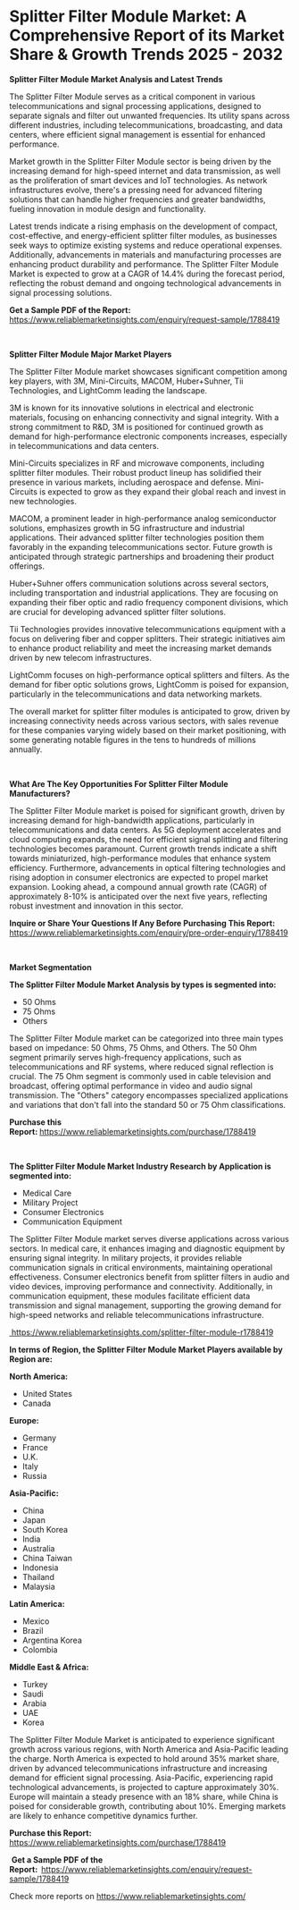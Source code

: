 <p><h1>Splitter Filter Module Market: A Comprehensive Report of its Market Share & Growth Trends 2025 - 2032</h1></p><p><strong>Splitter Filter Module Market Analysis and Latest Trends</strong></p>
<p><p>The Splitter Filter Module serves as a critical component in various telecommunications and signal processing applications, designed to separate signals and filter out unwanted frequencies. Its utility spans across different industries, including telecommunications, broadcasting, and data centers, where efficient signal management is essential for enhanced performance. </p><p>Market growth in the Splitter Filter Module sector is being driven by the increasing demand for high-speed internet and data transmission, as well as the proliferation of smart devices and IoT technologies. As network infrastructures evolve, there's a pressing need for advanced filtering solutions that can handle higher frequencies and greater bandwidths, fueling innovation in module design and functionality.</p><p>Latest trends indicate a rising emphasis on the development of compact, cost-effective, and energy-efficient splitter filter modules, as businesses seek ways to optimize existing systems and reduce operational expenses. Additionally, advancements in materials and manufacturing processes are enhancing product durability and performance. The Splitter Filter Module Market is expected to grow at a CAGR of 14.4% during the forecast period, reflecting the robust demand and ongoing technological advancements in signal processing solutions.</p></p>
<p><strong>Get a Sample PDF of the Report:&nbsp;</strong> <a href="https://www.reliablemarketinsights.com/enquiry/request-sample/1788419?utm_campaign=1887&utm_medium=2&utm_source=Github&utm_content=ia&utm_term=13022025&utm_id=splitter-filter-module">https://www.reliablemarketinsights.com/enquiry/request-sample/1788419</a></p>
<p>&nbsp;</p>
<p><strong>Splitter Filter Module Major Market Players</strong></p>
<p><p>The Splitter Filter Module market showcases significant competition among key players, with 3M, Mini-Circuits, MACOM, Huber+Suhner, Tii Technologies, and LightComm leading the landscape. </p><p>3M is known for its innovative solutions in electrical and electronic materials, focusing on enhancing connectivity and signal integrity. With a strong commitment to R&D, 3M is positioned for continued growth as demand for high-performance electronic components increases, especially in telecommunications and data centers.</p><p>Mini-Circuits specializes in RF and microwave components, including splitter filter modules. Their robust product lineup has solidified their presence in various markets, including aerospace and defense. Mini-Circuits is expected to grow as they expand their global reach and invest in new technologies.</p><p>MACOM, a prominent leader in high-performance analog semiconductor solutions, emphasizes growth in 5G infrastructure and industrial applications. Their advanced splitter filter technologies position them favorably in the expanding telecommunications sector. Future growth is anticipated through strategic partnerships and broadening their product offerings.</p><p>Huber+Suhner offers communication solutions across several sectors, including transportation and industrial applications. They are focusing on expanding their fiber optic and radio frequency component divisions, which are crucial for developing advanced splitter filter solutions.</p><p>Tii Technologies provides innovative telecommunications equipment with a focus on delivering fiber and copper splitters. Their strategic initiatives aim to enhance product reliability and meet the increasing market demands driven by new telecom infrastructures.</p><p>LightComm focuses on high-performance optical splitters and filters. As the demand for fiber optic solutions grows, LightComm is poised for expansion, particularly in the telecommunications and data networking markets.</p><p>The overall market for splitter filter modules is anticipated to grow, driven by increasing connectivity needs across various sectors, with sales revenue for these companies varying widely based on their market positioning, with some generating notable figures in the tens to hundreds of millions annually.</p></p>
<p>&nbsp;</p>
<p><strong>What Are The Key Opportunities For Splitter Filter Module Manufacturers?</strong></p>
<p><p>The Splitter Filter Module market is poised for significant growth, driven by increasing demand for high-bandwidth applications, particularly in telecommunications and data centers. As 5G deployment accelerates and cloud computing expands, the need for efficient signal splitting and filtering technologies becomes paramount. Current growth trends indicate a shift towards miniaturized, high-performance modules that enhance system efficiency. Furthermore, advancements in optical filtering technologies and rising adoption in consumer electronics are expected to propel market expansion. Looking ahead, a compound annual growth rate (CAGR) of approximately 8-10% is anticipated over the next five years, reflecting robust investment and innovation in this sector.</p></p>
<p><strong>Inquire or Share Your Questions If Any Before Purchasing This Report:</strong> <a href="https://www.reliablemarketinsights.com/enquiry/pre-order-enquiry/1788419?utm_campaign=1887&utm_medium=2&utm_source=Github&utm_content=ia&utm_term=13022025&utm_id=splitter-filter-module">https://www.reliablemarketinsights.com/enquiry/pre-order-enquiry/1788419</a></p>
<p>&nbsp;</p>
<p><strong>Market Segmentation</strong></p>
<p><strong>The Splitter Filter Module Market Analysis by types is segmented into:</strong></p>
<p><ul><li>50 Ohms</li><li>75 Ohms</li><li>Others</li></ul></p>
<p><p>The Splitter Filter Module market can be categorized into three main types based on impedance: 50 Ohms, 75 Ohms, and Others. The 50 Ohm segment primarily serves high-frequency applications, such as telecommunications and RF systems, where reduced signal reflection is crucial. The 75 Ohm segment is commonly used in cable television and broadcast, offering optimal performance in video and audio signal transmission. The "Others" category encompasses specialized applications and variations that don't fall into the standard 50 or 75 Ohm classifications.</p></p>
<p><strong>Purchase this Report:&nbsp;</strong><a href="https://www.reliablemarketinsights.com/purchase/1788419?utm_campaign=1887&utm_medium=2&utm_source=Github&utm_content=ia&utm_term=13022025&utm_id=splitter-filter-module">https://www.reliablemarketinsights.com/purchase/1788419</a></p>
<p>&nbsp;</p>
<p><strong>The Splitter Filter Module Market Industry Research by Application is segmented into:</strong></p>
<p><ul><li>Medical Care</li><li>Military Project</li><li>Consumer Electronics</li><li>Communication Equipment</li></ul></p>
<p><p>The Splitter Filter Module market serves diverse applications across various sectors. In medical care, it enhances imaging and diagnostic equipment by ensuring signal integrity. In military projects, it provides reliable communication signals in critical environments, maintaining operational effectiveness. Consumer electronics benefit from splitter filters in audio and video devices, improving performance and connectivity. Additionally, in communication equipment, these modules facilitate efficient data transmission and signal management, supporting the growing demand for high-speed networks and reliable telecommunications infrastructure.</p></p>
<p><a href="https://www.reliablemarketinsights.com/splitter-filter-module-r1788419?utm_campaign=1887&utm_medium=2&utm_source=Github&utm_content=ia&utm_term=13022025&utm_id=splitter-filter-module">&nbsp;https://www.reliablemarketinsights.com/splitter-filter-module-r1788419</a></p>
<p><strong>In terms of Region, the Splitter Filter Module Market Players available by Region are:</strong></p>
<p>
    <p> <strong> North America: </strong>
        <ul>
            <li>United States</li>
            <li>Canada</li>
        </ul>
        </p> 
    <p> <strong> Europe: </strong>
        <ul>
            <li>Germany</li>
            <li>France</li>
            <li>U.K.</li>
            <li>Italy</li>
            <li>Russia</li>
        </ul>
        </p> 
    <p> <strong> Asia-Pacific: </strong>
        <ul>
            <li>China</li>
            <li>Japan</li>
            <li>South Korea</li>
            <li>India</li>
            <li>Australia</li>
            <li>China Taiwan</li>
            <li>Indonesia</li>
            <li>Thailand</li>
            <li>Malaysia</li>
        </ul>
        </p> 
    <p> <strong> Latin America: </strong>
        <ul>
            <li>Mexico</li>
            <li>Brazil</li>
            <li>Argentina Korea</li>
            <li>Colombia</li>
        </ul>
        </p> 
    <p> <strong> Middle East & Africa: </strong>
        <ul>
            <li>Turkey</li>
            <li>Saudi</li>
            <li>Arabia</li>
            <li>UAE</li>
            <li>Korea</li>
        </ul>
    </p>
    </p>
<p><p>The Splitter Filter Module Market is anticipated to experience significant growth across various regions, with North America and Asia-Pacific leading the charge. North America is expected to hold around 35% market share, driven by advanced telecommunications infrastructure and increasing demand for efficient signal processing. Asia-Pacific, experiencing rapid technological advancements, is projected to capture approximately 30%. Europe will maintain a steady presence with an 18% share, while China is poised for considerable growth, contributing about 10%. Emerging markets are likely to enhance competitive dynamics further.</p></p>
<p><strong>Purchase this Report: </strong><a href="https://www.reliablemarketinsights.com/purchase/1788419?utm_campaign=1887&utm_medium=2&utm_source=Github&utm_content=ia&utm_term=13022025&utm_id=splitter-filter-module">https://www.reliablemarketinsights.com/purchase/1788419</a></p>
<p>&nbsp;<strong>Get a Sample PDF of the Report:&nbsp;&nbsp;</strong><a href="https://www.reliablemarketinsights.com/enquiry/request-sample/1788419?utm_campaign=1887&utm_medium=2&utm_source=Github&utm_content=ia&utm_term=13022025&utm_id=splitter-filter-module">https://www.reliablemarketinsights.com/enquiry/request-sample/1788419</a></p>
<p><strong></strong></p>
<p>Check more reports on <a href="https://www.reliablemarketinsights.com/?utm_campaign=1887&utm_medium=2&utm_source=Github&utm_content=ia&utm_term=13022025&utm_id=splitter-filter-module">https://www.reliablemarketinsights.com/</a></p>